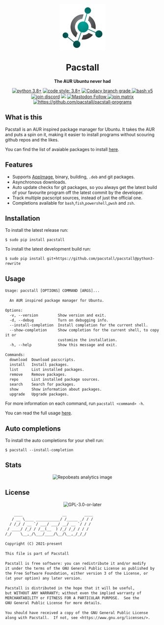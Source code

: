 <p align="center">
    <a href="https://github.com/pacstall/pacstall"><img align="center" height="150" src="https://raw.githubusercontent.com/pacstall/website/master/client/public/pacstall.svg" alt="Pacstall Logo" /></a>
</p>
<h1 align="center">Pacstall</h1>
<p align="center"><b>The AUR Ubuntu never had</b></p>

<p align="center">
    <!-- Programming info -->
    <a href="https://www.python.org/"><img alt="python 3.8+" src="https://img.shields.io/badge/python-3.8%2B-306998?logo=python&logoColor=white&style=for-the-badge" /></a>
    <a href="https://github.com/psf/black"><img alt="code style: 3.8+" src="https://img.shields.io/badge/code%20style-black-black?style=for-the-badge" /></a>
    <a href="https://www.codacy.com/gh/pacstall/pacstall/dashboard?utm_source=github.com&amp;utm_medium=referral&amp;utm_content=pacstall/pacstall&amp;utm_campaign=Badge_Grade">
        <img alt="Codacy branch grade" src="https://img.shields.io/codacy/grade/3c7e992f7e464b16919b7d57e524c997/python3-rewrite?logo=codacy&style=for-the-badge" />
    </a>
    <a href="https://www.gnu.org/software/bash"><img alt="bash v5" src="https://img.shields.io/badge/bash-v5-chateauGreen?logo=gnubash&logoColor=white&style=for-the-badge" /></a>
    <br />
    <!-- Social -->
    <a href="https://discord.gg/yzrjXJV6K8"><img alt="join discord" src="https://img.shields.io/discord/839818021207801878?color=5865F2&label=Discord&logo=discord&logoColor=FFFFFF&style=for-the-badge" /></a>
    <a href="https://reddit.com/r/pacstall"><img src="https://img.shields.io/reddit/subreddit-subscribers/pacstall?label=Reddit&color=FF4301&style=for-the-badge&logo=reddit&logoColor=FFFFFF" loading="lazy" /></a>
    <a href="https://social.linux.pizza/web/@pacstall">
        <img alt="Mastodon Follow" src="https://img.shields.io/mastodon/follow/107278715447740005?color=3088d4&domain=https%3A%2F%2Fsocial.linux.pizza&label=Mastodon&logo=mastodon&logoColor=white&style=for-the-badge" loading="lazy" />
    </a>
    <a href="https://matrix.to/#/#pacstall:matrix.org"><img alt="join matrix" src="https://img.shields.io/matrix/pacstall:matrix.org?color=888888&label=Matrix&logo=Matrix&style=for-the-badge" /></a>
    <br />
    <!-- Link to the programs repository -->
    <a href="https://github.com/pacstall/pacstall-programs">
        <img alt="https://github.com/pacstall/pacstall-programs" src="https://img.shields.io/github/commit-activity/m/pacstall/pacstall-programs?style=for-the-badge&label=programs%20repo%20activity" />
    </a>
</p>

## What is this

Pacstall is an AUR inspired package manager for Ubuntu. It takes the AUR and
puts a spin on it, making it easier to install programs without scouring github
repos and the likes.

You can find the list of avaiable packages to install
[here](https://github.com/pacstall/pacstall-programs/tree/master/packages).

## Features

* Supports [AppImage](https://appimage.org), binary, building, `.deb` and git
  packages.
* Asynchronous downloads.
* Auto update checks for git packages, so you always get the latest build of
  your favourite program off the latest commit by the developer.
* Track multiple pacscript sources, instead of just the official one.
* Completions available for `bash`,`fish`,`powershell`,`pwsh` and `zsh`.

## Installation

To install the latest release run:

```console
$ sudo pip install pacstall
```

To install the latest development build run:

```console
$ sudo pip install git+https://github.com/pacstall/pacstall@python3-rewrite
```

## Usage

```console
Usage: pacstall [OPTIONS] COMMAND [ARGS]...

  An AUR inspired package manager for Ubuntu.

Options:
  -v, --version         Show version and exit.
  -d, --debug           Turn on debugging info.
  --install-completion  Install completion for the current shell.
  --show-completion     Show completion for the current shell, to copy it or
                        customize the installation.
  -h, --help            Show this message and exit.

Commands:
  download  Download pacscripts.
  install   Install packages.
  list      List installed packages.
  remove    Remove packages.
  repo      List installed package sources.
  search    Search for packages.
  show      Show information about packages.
  upgrade   Upgrade packages.
```

For more information on each command, run `pacstall <command> -h`.

You can read the full usage
[here](https://github.com/pacstall/pacstall/wiki/Pacstall-2.0-Usage).

## Auto completions

To install the auto completions for your shell run:

```console
$ pacstall --install-completion
```

## Stats

<p align="center"><img alt="Repobeats analytics image" src="https://repobeats.axiom.co/api/embed/ba51853c4b477dcb6b2f3ad9c183f8d7086d027c.svg" /></p>

## License

<p align="center"><img alt="GPL-3.0-or-later" height="100" src="https://www.gnu.org/graphics/gplv3-or-later.svg" /></p>

```monospace
    ____                  __        ____
   / __ \____ ___________/ /_____ _/ / /
  / /_/ / __ `/ ___/ ___/ __/ __ `/ / /
 / ____/ /_/ / /__(__  ) /_/ /_/ / / /
/_/    \__,_/\___/____/\__/\__,_/_/_/

Copyright (C) 2021-present

This file is part of Pacstall

Pacstall is free software: you can redistribute it and/or modify
it under the terms of the GNU General Public License as published by
the Free Software Foundation, either version 3 of the License, or
(at your option) any later version.

Pacstall is distributed in the hope that it will be useful,
but WITHOUT ANY WARRANTY; without even the implied warranty of
MERCHANTABILITY or FITNESS FOR A PARTICULAR PURPOSE.  See the
GNU General Public License for more details.

You should have received a copy of the GNU General Public License
along with Pacstall.  If not, see <https://www.gnu.org/licenses/>.
```
